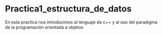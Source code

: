 # Practica1_estructura_de_datos

En esta practica nos introducimos al lenguaje de c++ y al uso del paradigma de la programación orientada a objetos
